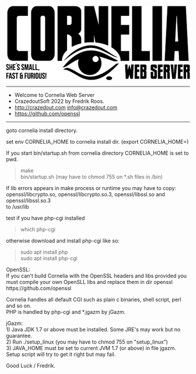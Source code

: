 
<div >
<a href="https://github.com/othneildrew/Best-README-Template">
    <img src="www/corny_logo.png" alt="Logo" width="600" >
  </a>
 
</div>

******************************************************
*  Welcome to Cornelia Web Server                    
*  CrazedoutSoft 2022 by Fredrik Roos.           
*  http://crazedout.com info@crazedout.com   
*  https://github.com/openssl                      
******************************************************

goto cornelia install directory.<br/>

set env CORNELIA_HOME to cornelia install dir.
(export CORNELIA_HOME=<path to cornelia>)

If you start bin/startup.sh from cornelia directory CORNELIA_HOME is set to pwd.

>make<br/>
>bin/startup.sh (may have to chmod 755 on *.sh files in /bin)
<p/>
If lib errors appears in make process or runtime you may have to copy: <br/>
 openssl/libcrypto.so, openssl/libcrypto.so.3, openssl/libssl.so and openssl/libssl.so.3 <br/>
to /usr/lib<br/>

test if you have php-cgi installed<br/>
>which php-cgi
<p/>
otherwise download and install php-cgi like so:<br/>

>sudo apt install php<br/>
>sudo apt install php-cgi<br/>

<p/>
OpenSSL:<br/>
If you can't build Cornelia with the OpenSSL headers and libs provided you <br/>
must compile your own OpenSLL libs and replace them in dir openssl<br/>
https://github.com/openssl
<br/>
<p>
Cornelia handles all default CGI such as plain c binaries, shell script, perl and so on.<br/>
PHP is handled by php-cgi and *.jgazm by jGazm.
<p/>
<p/>
jGazm:<br/>
 1) Java JDK 1.7 or above must be installed. Some JRE's may work but no guarantee.<br/>
 2) Run ./setup_linux (you may have to chmod 755 on "setup_linux")<br/>
 3) JAVA_HOME must be set to current JVM 1.7 (or above) in file jgazm. Setup script will try to get it right but may fail.<br/>

 Good Luck / Fredrik. 

